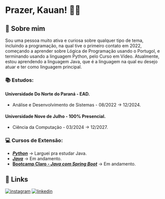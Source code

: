 
# Prazer, Kauan! 👋🏼
## 🚀 Sobre mim
Sou uma pessoa muito ativa e curiosa sobre qualquer tipo de tema, incluindo a programação, na qual tive o primeiro contato em 2022, 
começando a aprender sobre Lógica de Programação usando o Portugol, e terminando usando a linguagem Python, pelo Curso em Vídeo. Atualmente, estou aprendendo a linguagem Java, que é a linguagem na qual eu desejo atuar e ter como linguagem principal.

### 📚 Estudos:
#### Universidade Do Norte do Paraná - **EAD**.
- Análise e Desenvolvimento de Sistemas - 08/2022 -> 12/2024.
#### Universidade Nove de Julho - **100% Presencial**.
- Ciência da Computação - 03/2024 -> 12/2027.
### 💻 Cursos de Extensão:
- ***[Python]()*** -> Larguei pra estudar Java.
- ***[Java](https://www.udemy.com/course/java-curso-completo/?couponCode=ST4MT73124)*** -> Em andamento.
- **[Bootcamp Claro - *Java com Spring Boot*](https://web.dio.me/track/coding-the-future-claro-java-spring-boot)** -> Em andamento.
## 🔗 Links
[![instagram](https://img.shields.io/badge/instagram-000?style=for-the-badge&logo=instagram&logoColor=white)](https://www.instagram.com/kkauan_sants/)
[![linkedin](https://img.shields.io/badge/linkedin-000?style=for-the-badge&logo=linkedin&logoColor=white)](https://www.linkedin.com/)
